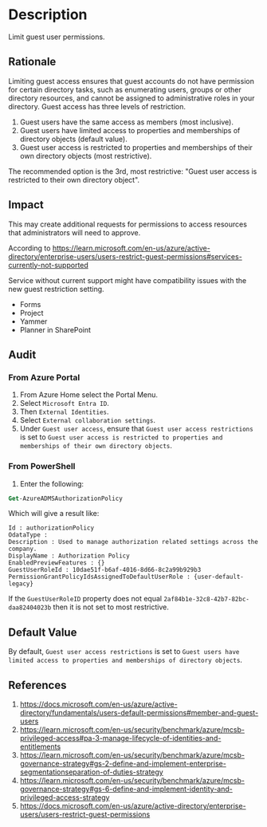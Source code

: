# Description

Limit guest user permissions.

## Rationale

Limiting guest access ensures that guest accounts do not have permission for certain directory tasks, such as enumerating users, groups or other directory resources, and cannot be assigned to administrative roles in your directory. Guest access has three levels of restriction.

1. Guest users have the same access as members (most inclusive).
2. Guest users have limited access to properties and memberships of directory objects (default value).
3. Guest user access is restricted to properties and memberships of their own directory objects (most restrictive).

The recommended option is the 3rd, most restrictive: "Guest user access is restricted to their own directory object".

## Impact

This may create additional requests for permissions to access resources that administrators will need to approve.

According to <https://learn.microsoft.com/en-us/azure/active-directory/enterprise-users/users-restrict-guest-permissions#services-currently-not-supported>

Service without current support might have compatibility issues with the new guest restriction setting.

- Forms
- Project
- Yammer
- Planner in SharePoint

## Audit

### From Azure Portal

1. From Azure Home select the Portal Menu.
2. Select `Microsoft Entra ID`.
3. Then `External Identities`.
4. Select `External collaboration settings`.
5. Under `Guest user access`, ensure that `Guest user access restrictions` is set to `Guest user access is restricted to properties and memberships of their own directory objects`.

### From PowerShell

1. Enter the following:

```ps
Get-AzureADMSAuthorizationPolicy
```

Which will give a result like:

```
Id : authorizationPolicy 
OdataType : 
Description : Used to manage authorization related settings across the company. 
DisplayName : Authorization Policy 
EnabledPreviewFeatures : {} 
GuestUserRoleId : 10dae51f-b6af-4016-8d66-8c2a99b929b3 
PermissionGrantPolicyIdsAssignedToDefaultUserRole : {user-default-legacy}
```

If the `GuestUserRoleID` property does not equal `2af84b1e-32c8-42b7-82bc-daa82404023b` then it is not set to most restrictive.

## Default Value

By default, `Guest user access restrictions` is set to `Guest users have limited access to properties and memberships of directory objects`.

## References

1. <https://docs.microsoft.com/en-us/azure/active-directory/fundamentals/users-default-permissions#member-and-guest-users>
2. <https://learn.microsoft.com/en-us/security/benchmark/azure/mcsb-privileged-access#pa-3-manage-lifecycle-of-identities-and-entitlements>
3. <https://learn.microsoft.com/en-us/security/benchmark/azure/mcsb-governance-strategy#gs-2-define-and-implement-enterprise-segmentationseparation-of-duties-strategy>
4. <https://learn.microsoft.com/en-us/security/benchmark/azure/mcsb-governance-strategy#gs-6-define-and-implement-identity-and-privileged-access-strategy>
5. <https://docs.microsoft.com/en-us/azure/active-directory/enterprise-users/users-restrict-guest-permissions>
